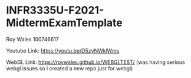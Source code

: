 # INFR3335U-F2021-MidtermExamTemplate

Roy Wales 100746617

Youtube Link: https://youtu.be/D5zyNWklWms

WebGL Link: https://roywales.github.io/WEBGLTEST/
(was having serious webgl issues so i created a new repo just for webgl)
